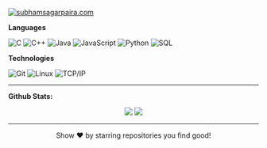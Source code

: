 [![subhamsagarpaira.com](https://img.shields.io/badge/-SUBHAMSAGARPAIRA-000?style=for-the-badge&logo=react&logoColor=fff)](https://www.subhamsagarpaira.com/)

**Languages**

![C](https://img.shields.io/badge/-C-000?&logo=C)
![C++](https://img.shields.io/badge/-C++-000?&logo=c%2b%2b&logoColor=00599C)
![Java](https://img.shields.io/badge/-Java-000?&logo=Java&logoColor=007396)
![JavaScript](https://img.shields.io/badge/-JavaScript-000?&logo=JavaScript)
![Python](https://img.shields.io/badge/-Python-000?&logo=python)
![SQL](https://img.shields.io/badge/-SQL-000?&logo=MySQL)

**Technologies**

![Git](https://img.shields.io/badge/-Git-000?&logo=git)
![Linux](https://img.shields.io/badge/-Linux-000?&logo=linux)
![TCP/IP](https://img.shields.io/badge/-TCP/IP-000?&logo=Cisco)
<hr>

**Github Stats:**

<p align="center">
  <img src="https://github-readme-stats.vercel.app/api?username=subhamsagar524&show_icons=true&theme=dracula&line_height=32">
  <img src="https://github-readme-stats.vercel.app/api/top-langs/?username=subhamsagar524&count_private=true&theme=dracula">
</p>
<hr>

 <p align="center">
    Show ❤️ by starring repositories you find good!
 </p>
